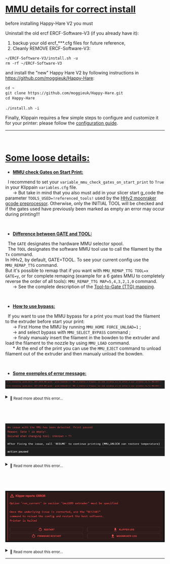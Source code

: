# <u>**MMU details for correct install**</u>
before installing Happy-Hare V2 you must

Uninstall the old ercf ERCF-Software-V3 (if you already have it):
1. backup your old ercf_***.cfg files for future reference,
1. Cleanly REMOVE ERCF-Software-V3:
```
~/ERCF-Software-V3/install.sh -u
rm -rf ~/ERCF-Software-V3
```

and install the "new" Happy Hare V2 by following instructions in https://github.com/moggieuk/Happy-Hare:
```
cd ~
git clone https://github.com/moggieuk/Happy-Hare.git
cd Happy-Hare

./install.sh -i
```

Finally, Klippain requires a few simple steps to configure and customize it for your printer: please follow the [configuration guide](./configuration.md).

----
‎ 
# <u>**Some loose details:**</u>

- <u>**MMU check Gates on Start Print:**</u>

&nbsp;&nbsp;I recommend to set your `variable_mmu_check_gates_on_start_print` to `True` in your Klippain `variables.cfg` file.  
&nbsp;&nbsp;&nbsp;&nbsp;&nbsp;&nbsp;-> But take in mind that you also must add in your slicer start g_code the parameter `TOOLS_USED=!referenced_tools!` used by the [HHv2 moonraker gcode preprocessor](https://github.com/moggieuk/Happy-Hare/blob/main/doc/gcode_preprocessing.md). Otherwise, only the INITIAL TOOL will be checked and if the gates used have previously been marked as empty an error may occur during printing!!!

‎ 

- <u>**Difference between GATE and TOOL:**</u>

&nbsp;&nbsp;The `GATE` designates the hardware MMU selector spool.  
&nbsp;&nbsp;The `TOOL` designates the software MMU tool use to call the filament by the `Tx` command.  
In HHv2, by default, GATE=TOOL. To see your current config use the `MMU_REMAP_TTG` command.  
But it's possible to remap that if you want with `MMU_REMAP_TTG TOOL=x GATE=y`, or for complete remaping (example for a 6 gates MMU to completely reverse the order of all tools): `MMU_REMAP_TTG MAP=5,4,3,2,1,0` command.  
&nbsp;&nbsp;&nbsp;&nbsp;&nbsp;&nbsp;-> See the complete description of the [Tool-to-Gate (TTG) mapping](https://github.com/moggieuk/Happy-Hare/blob/main/README.md#3-tool-to-gate-ttg-mapping).

‎ 

- <u>**How to use bypass:**</u>

&nbsp;&nbsp;If you want to use the MMU bypass for a print you must load the filament to the extruder before start your print:  
&nbsp;&nbsp;&nbsp;&nbsp;&nbsp;&nbsp;-> First Home the MMU by running `MMU_HOME FORCE_UNLOAD=1` ;  
&nbsp;&nbsp;&nbsp;&nbsp;&nbsp;&nbsp;-> and select bypass with `MMU_SELECT_BYPASS` command ;  
&nbsp;&nbsp;&nbsp;&nbsp;&nbsp;&nbsp;-> finaly manualy insert the filament in the bowden to the extruder and load the filament to the nozzle by using `MMU_LOAD` command.  
&nbsp;&nbsp;&nbsp;&nbsp;&nbsp;&nbsp;* At the end of the print you can use the `MMU_EJECT` command to unload filament out of the extruder and then manualy unload the bowden.

‎ 

- <u>**Some exemples of error message:**</u>

![img](images/mmu/check_mmu_variables.png)  
<details>
<summary><sub>🔸 Read more about this error...</sub></summary>

&nbsp;&nbsp;If you have this message at bootup in the console you must check your Klippain variables in `variables.cfg` !!! 

    - variable_mmu_force_homing_in_start_print: True or False
    - variable_mmu_unload_on_cancel_print: True or False
    - variable_mmu_unload_on_end_print: True or False
    - variable_mmu_check_gates_on_start_print: True or False

</details>

‎ 
----
![img](images/mmu/HHv2emptygate.png)  
<details>
<summary><sub>🔸 Read more about this error...</sub></summary>

&nbsp;&nbsp;If the gate is "correctly" loaded and this error appears, this is generally due to the fact that the gate was previously marked as empty and its state has not been updated.
To correct during print for example you can use the command: `MMU_GATE_MAP GATE=1 AVAILABLE=1` (adapt for your GATE number...)

&nbsp;&nbsp;A good practice is to check the gates state after make changes in filaments with the command `MMU_GATE_MAP` to be sure all your setup is correct.  
The command `MMU_CHECK_GATE` can update the MAP for all MMU gates. But you can also use for exemple `MMU_CHECK_GATE TOOLS=0,2,5` to check and update only tools 0, 2 and 5 or `MMU_CHECK_GATE GATES=0,2,5` to check and update only gates 0, 2 and 5.

</details>

‎ 
----
![img](images/mmu/HHv2_error_tmc.png)  
<details>
<summary><sub>🔸 Read more about this error...</sub></summary>

&nbsp;&nbsp;After installing HHv2 or upgrade it if you have this error, you must check and modify your Klippain `mcu.cfg` file to uncomment the correct line in the EXTRUDER DRIVER section:

![img](images/mmu/HHv2_mcu_tmc.png)

</details>

----